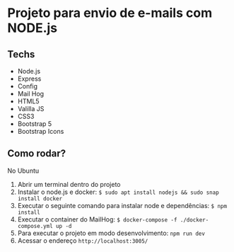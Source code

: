 
# Projeto para envio de e-mails com NODE.js 

## Techs
- Node.js
- Express
- Config
- Mail Hog
- HTML5
- Valilla JS
- CSS3
- Bootstrap 5
- Bootstrap Icons

## Como rodar?

No Ubuntu

1. Abrir um terminal dentro do projeto
2. Instalar o node.js e docker: `$ sudo apt install nodejs && sudo snap install docker`
3. Executar o seguinte comando para instalar node e dependências: `$ npm install`
4. Executar o container do MailHog: `$ docker-compose -f ./docker-compose.yml up -d`
5. Para executar o projeto em modo desenvolvimento: `npm run dev`
6. Acessar o endereço `http://localhost:3005/`


